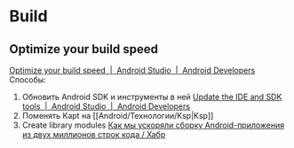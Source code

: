 # Build
## Optimize your build speed
[Optimize your build speed  |  Android Studio  |  Android Developers](https://developer.android.com/build/optimize-your-build)
Способы:
1. Обновить Android SDK и инструменты в ней [Update the IDE and SDK tools  |  Android Studio  |  Android Developers](https://developer.android.com/studio/intro/update)
2. Поменять Kapt на [[Android/Технологии/Ksp|Ksp]]
3. Create library modules
[Как мы ускоряли сборку Android-приложения из двух миллионов строк кода / Хабр](https://habr.com/ru/companies/yandex/articles/678786/)

